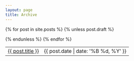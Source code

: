 ```yaml
---
layout: page
title: Archive
---
```


<table class="archivetable">
{% for post in site.posts %}
{% unless post.draft %}
<tr>
<td><a href="{{ post.url }}">{{ post.title }}</a>
<td style="text-align:right;">{{ post.date | date: '%B %d, %Y' }}	</td>

{% endunless %}
{% endfor %}


